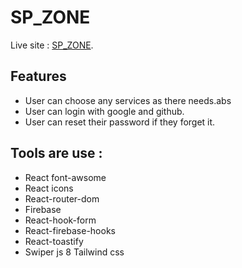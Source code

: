 # SP_ZONE

Live site : [SP_ZONE](https://sp-zone-aac4d.web.app/).

## Features 
* User can choose any services  as there needs.abs
* User can login with google and github.
* User can reset their password if they forget it.


## Tools are use :

*  React font-awsome
* React icons
* React-router-dom
* Firebase 
* React-hook-form
* React-firebase-hooks
* React-toastify
* Swiper js
8 Tailwind css




